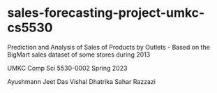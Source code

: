 # sales-forecasting-project-umkc-cs5530
Prediction and Analysis of Sales of Products by Outlets - Based on the BigMart sales dataset of some stores during 2013


UMKC Comp Sci 5530-0002 Spring 2023 

Ayushmann Jeet Das
Vishal Dhatrika
Sahar Razzazi

